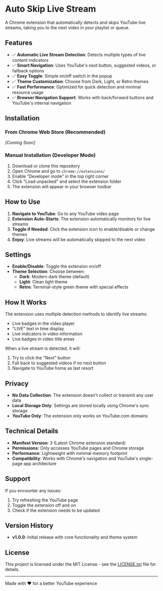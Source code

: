# Auto Skip Live Stream

A Chrome extension that automatically detects and skips YouTube live streams, taking you to the next video in your playlist or queue.

## Features

-   ✅ **Automatic Live Stream Detection**: Detects multiple types of live content indicators
-   ✅ **Smart Navigation**: Uses YouTube's next button, suggested videos, or fallback options
-   ✅ **Easy Toggle**: Simple on/off switch in the popup
-   ✅ **Theme Customization**: Choose from Dark, Light, or Retro themes
-   ✅ **Fast Performance**: Optimized for quick detection and minimal resource usage
-   ✅ **Browser Navigation Support**: Works with back/forward buttons and YouTube's internal navigation

## Installation

### From Chrome Web Store (Recommended)

_[Coming Soon]_

### Manual Installation (Developer Mode)

1. Download or clone this repository
2. Open Chrome and go to `chrome://extensions/`
3. Enable "Developer mode" in the top right corner
4. Click "Load unpacked" and select the extension folder
5. The extension will appear in your browser toolbar

## How to Use

1. **Navigate to YouTube**: Go to any YouTube video page
2. **Extension Auto-Starts**: The extension automatically monitors for live streams
3. **Toggle if Needed**: Click the extension icon to enable/disable or change themes
4. **Enjoy**: Live streams will be automatically skipped to the next video

## Settings

-   **Enable/Disable**: Toggle the extension on/off
-   **Theme Selection**: Choose between:
    -   **Dark**: Modern dark theme (default)
    -   **Light**: Clean light theme
    -   **Retro**: Terminal-style green theme with special effects

## How It Works

The extension uses multiple detection methods to identify live streams:

-   Live badges in the video player
-   "LIVE" text in time display
-   Live indicators in video information
-   Live badges in video title areas

When a live stream is detected, it will:

1. Try to click the "Next" button
2. Fall back to suggested videos if no next button
3. Navigate to YouTube home as last resort

## Privacy

-   **No Data Collection**: The extension doesn't collect or transmit any user data
-   **Local Storage Only**: Settings are stored locally using Chrome's sync storage
-   **YouTube Only**: The extension only works on YouTube.com domains

## Technical Details

-   **Manifest Version**: 3 (Latest Chrome extension standard)
-   **Permissions**: Only accesses YouTube pages and Chrome storage
-   **Performance**: Lightweight with minimal memory footprint
-   **Compatibility**: Works with Chrome's navigation and YouTube's single-page app architecture

## Support

If you encounter any issues:

1. Try refreshing the YouTube page
2. Toggle the extension off and on
3. Check if the extension needs to be updated

## Version History

-   **v1.0.0**: Initial release with core functionality and theme system

## License

This project is licensed under the MIT License - see the [LICENSE.txt](LICENSE.txt) file for details.

---

Made with ❤️ for a better YouTube experience
